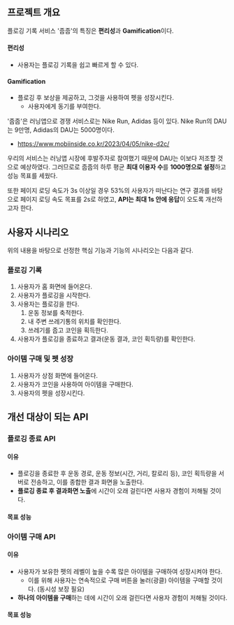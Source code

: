 ## 프로젝트 개요

플로깅 기록 서비스 '줍줍'의 특징은 **편리성**과 **Gamification**이다.

#### 편리성
- 사용자는 플로깅 기록을 쉽고 빠르게 할 수 있다.
#### Gamification
- 플로깅 후 보상을 제공하고, 그것을 사용하여 펫을 성장시킨다.
	- 사용자에게 동기를 부여한다.

'줍줍'은 러닝앱으로 경쟁 서비스로는 Nike Run, Adidas 등이 있다.
Nike Run의 DAU는 9만명, Adidas의 DAU는 5000명이다.
- https://www.mobiinside.co.kr/2023/04/05/nike-d2c/

우리의 서비스는 러닝앱 시장에 후발주자로 참여했기 때문에 DAU는 이보다 저조할 것으로 예상하였다.
그러므로로 줍줍의 하루 평균 **최대 이용자 수**를 **1000명으로 설정**하고 성능 목표를 세웠다.

또한 페이지 로딩 속도가 3s 이상일 경우 53%의 사용자가 떠난다는 연구 결과를 바탕으로
페이지 로딩 속도 목표를 2s로 하였고, **API는 최대 1s 안에 응답**이 오도록 개선하고자 한다.

## 사용자 시나리오

위의 내용을 바탕으로 선정한 핵심 기능과 기능의 시나리오는 다음과 같다.

### 플로깅 기록
1. 사용자가 홈 화면에 들어온다.
2. 사용자가 플로깅을 시작한다.
3. 사용자는 플로깅을 한다.
	1. 운동 정보를 축적한다.
	2. 내 주변 쓰레기통의 위치를 확인한다.
	3. 쓰레기를 줍고 코인을 획득한다.
4. 사용자가 플로깅을 종료하고 결과(운동 결과, 코인 획득량)를 확인한다.

### 아이템 구매 및 펫 성장
1. 사용자가 상점 화면에 들어온다.
2. 사용자가 코인을 사용하여 아이템을 구매한다.
3. 사용자의 펫을 성장시킨다.

## 개선 대상이 되는 API

### 플로깅 종료 API

#### 이유
- 플로깅을 종료한 후 운동 경로, 운동 정보(시간, 거리, 칼로리 등), 코인 획득량을 서버로 전송하고, 이를 종합한 결과 화면을 노출한다.
- **플로깅 종료 후 결과화면 노출**에 시간이 오래 걸린다면 사용자 경험이 저해될 것이다.

#### 목표 성능


### 아이템 구매 API

#### 이유
- 사용자가 보유한 펫의 레벨이 높을 수록 많은 아이템을 구매하여 성장시켜야 한다.
	- 이를 위해 사용자는 연속적으로 구매 버튼을 눌러(광클) 아이템을 구매할 것이다. (동시성 보장 필요)
- **하나의 아이템을 구매**하는 데에 시간이 오래 걸린다면 사용자 경험이 저해될 것이다.

#### 목표 성능
